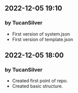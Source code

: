 ## 2022-12-05 19:10
### by TucanSilver
- First version of system.json
- First version of template.json

## 2022-12-05 18:00
### by TucanSilver
- Created first point of repo.
- Created basic structure.
